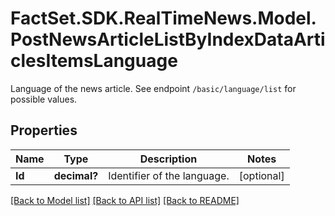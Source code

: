 # FactSet.SDK.RealTimeNews.Model.PostNewsArticleListByIndexDataArticlesItemsLanguage
Language of the news article. See endpoint `/basic/language/list` for possible values.

## Properties

Name | Type | Description | Notes
------------ | ------------- | ------------- | -------------
**Id** | **decimal?** | Identifier of the language. | [optional] 

[[Back to Model list]](../README.md#documentation-for-models) [[Back to API list]](../README.md#documentation-for-api-endpoints) [[Back to README]](../README.md)

